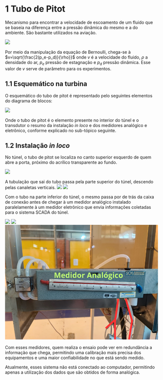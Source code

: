 # 1 Tubo de Pitot

Mecanismo para encontrar a velocidade de escoamento de um fluido que se baseia na diferença entre a pressão dinâmica do mesmo e a do ambiente. São bastante utilizados na aviação.

![](../Imagens/tubo-pitot-capa.jpg)

Por meio da manipulação da equação de Bernoulli, chega-se à
$v=\sqrt{\frac{2(p_e-p_d)}{\rho}}$ onde $v$ é a velocidade do fluido, $\rho$ a densidade do ar, $p_e$ pressão de estagnação e $p_d$ pressão dinâmica. Esse valor de $v$ serve de parâmetro para os experimentos.

## 1.1 Esquemático na turbina

O esquemático do tubo de pitot é representado pelo seguintes elementos do diagrama de blocos:

![](../Imagens/esquema_pitot.png)

Onde o tubo de pitot é o elemento presente no interior do túnel e o transdutor o resumo da instalação *in loco* e dos medidores analógico e eletrônico, conforme explicado no sub-tópico seguinte.

## 1.2 Instalação *in loco*

No túnel, o tubo de pitot se localiza no canto superior esquerdo de quem abre a porta, próximo do acrílico transparente ao fundo.

![](../Imagens/local_pitot.png)

A tubulação que sai do tubo passa pela parte superior do túnel, descendo pelas canaletas verticais.
![](../Imagens/cano_pitot_cima.png)
![](../Imagens/cano_pitot_descendo.png)

Com o tubo na parte inferior do túnel, o mesmo passa por de trás da caixa de conexão antes de chegar à um medidor analógico instalado paralelamente à um medidor eletrônico que envia informações coletadas para o sistema SCADA do túnel.

![](../Imagens/cano_pitot_caixa.png)
![](../Imagens/cano_pitot_eletronico.png)
![](../Imagens/pitot_analógico.png)

Com esses medidores, quem realiza o ensaio pode ver em redundância a informação que chega, permitindo uma calibração mais precisa dos equipamentos e uma maior confiabilidade no que está sendo medido.

Atualmente, esses sistema não está conectado ao computador, permitindo apenas a utilização dos dados que são obtidos de forma analógica.